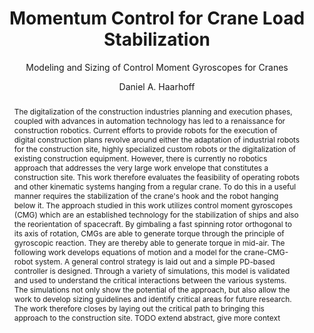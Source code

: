 ---
title: Momentum Control for Crane Load Stabilization
author: Daniel A. Haarhoff
born: Dachau
subtitle: Modeling and Sizing of Control Moment Gyroscopes for Cranes
facultyblurb: Der Fakultät für Architektur der Rheinisch-Westfälischen Technischen Hochschule Aachen vorgelegte Dissertation zur Erlangung des akademischen Grades eines Doktors der Ingenieurwissenschaften.
abstract:
  The digitalization of the construction industries planning and execution phases, coupled with advances in automation technology has led to a renaissance for construction robotics.
  Current efforts to provide robots for the execution of digital construction plans revolve around either the adaptation of industrial robots for the construction site, highly specialized custom robots or the digitalization of existing construction equipment.
  However, there is currently no robotics approach that addresses the very large work envelope that constitutes a construction site.
  This work therefore evaluates the feasibility of operating robots and other kinematic systems hanging from a regular crane.
  To do this in a useful manner requires the stabilization of the crane's hook and the robot hanging below it.
  The approach studied in this work utilizes control moment gyroscopes (CMG) which are an established technology for the stabilization of ships and also the reorientation of spacecraft.
  By gimbaling a fast spinning rotor orthogonal to its axis of rotation, CMGs are able to generate torque through the principle of gyroscopic reaction.
  They are thereby able to generate torque in mid-air.
  The following work develops equations of motion and a model for the crane-CMG-robot system.
  A general control strategy is laid out and a simple PD-based controller is designed.
  Through a variety of simulations, this model is validated and used to understand the critical interactions between the various systems.
  The simulations not only show the potential of the approach, but also allow the work to develop sizing guidelines and identify critical areas for future research.
  The work therefore closes by laying out the critical path to bringing this approach to the construction site.
  TODO extend abstract, give more context
abstractde:
  Die Digitalisierung der Planungs- und Ausführungsphasen der Bauindustrie sowie Fortschritte in der Automatisierungstechnik haben zu einer Renaissance der Baurobotik geführt.
  Die aktuellen Bemühungen zur Bereitstellung von Robotern für die Ausführung digitaler Baupläne drehen sich entweder um die Anpassung von Industrierobotern für die Baustelle, hochspezialisierte Sonderroboter oder die Digitalisierung bestehender Baumaschinen.
  Was derzeit fehlt, ist ein Robotikansatz, der den sehr großen Arbeitsraum der Baustelle berücksichtigt.
  Diese Arbeit untersucht daher die Praktikabilität Roboter und andere kinematische Systeme, an einem normalen Kran hängend zu betreiben.
  Für eine sinnvolle Nutzung eines Roboters am Kranhaken, bedarf es einer Stabilisierung des selbigen.
  Der in dieser Arbeit untersuchte Ansatz verwendet daher Kontrollmomentgyroskope (CMG), welche eine etablierte Technologie zur Stabilisierung von Schiffen und Reorientierung von Raumfahrzeugen sind.
  Durch die Verkippung eines sich schnell drehenden Rotors orthogonal zu seiner Drehachse sind CMGs in der Lage, durch das Prinzip der gyroskopischen Reaktion Drehmoment zu erzeugen.
  Dadurch können sie Drehmomente erzeugen ohne sich abstoßen zu müssen.
  Die folgende Arbeit entwickelt Bewegungsgleichungen und ein Modell für das Kran-CMG-Roboter-System.
  Durch eine Reihe von Simulationen wird dieses Modell validiert und verwendet, um die kritischen Wechselwirkungen zwischen den verschiedenen Systemen zu verstehen.
  Die Simulationen zeigen nicht nur das Potenzial des Ansatzes, sondern ermöglichen es auch, Dimensionierungsrichtlinien zu entwickeln und kritische Bereiche für die zukünftige Forschung zu identifizieren.
  Die Arbeit schließt daher mit der Ausarbeitung des kritischen Pfades, um diesen Ansatz auf die Baustelle zu bringen.
bibliography: [./references.bib]
link-citations: true
linkReferences: true
documentclass: scrbook
fontsize: 11pt
papersize: a4
classoption:
- twoside
- openright
- toc=flat
---